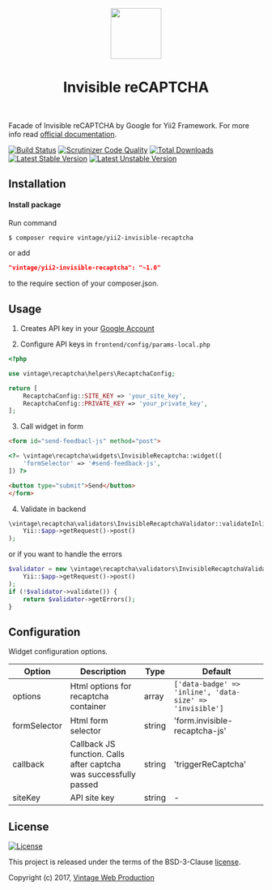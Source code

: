 <p align="center">
    <a href="https://developers.google.com/recaptcha/ " target="_blank">
        <img src="https://www.gstatic.com/images/icons/material/product/2x/recaptcha_48dp.png" height="100px">
    </a>
    <h1 align="center">Invisible reCAPTCHA</h1>
    <br>
</p>

Facade of Invisible reCAPTCHA by Google for Yii2 Framework. For more info read [official documentation](https://developers.google.com/recaptcha/).

[![Build Status](https://travis-ci.org/Vintage-web-production/yii2-invisible-recaptcha.svg?branch=master)](https://travis-ci.org/Vintage-web-production/yii2-invisible-recaptcha)
[![Scrutinizer Code Quality](https://scrutinizer-ci.com/g/Vintage-web-production/yii2-invisible-recaptcha/badges/quality-score.png?b=master)](https://scrutinizer-ci.com/g/Vintage-web-production/yii2-invisible-recaptcha/?branch=master)
[![Total Downloads](https://poser.pugx.org/vintage/yii2-invisible-recaptcha/downloads)](https://packagist.org/packages/vintage/yii2-invisible-recaptcha)
[![Latest Stable Version](https://poser.pugx.org/vintage/yii2-invisible-recaptcha/v/stable)](CHANGELOG.md)
[![Latest Unstable Version](https://poser.pugx.org/vintage/yii2-invisible-recaptcha/v/unstable)](CHANGELOG.md)

Installation
------------
#### Install package
Run command
```bash
$ composer require vintage/yii2-invisible-recaptcha
```
or add
```json
"vintage/yii2-invisible-recaptcha": "~1.0"
```
to the require section of your composer.json.

Usage
-----
1. Creates API key in your [Google Account](https://www.google.com/recaptcha/admin#createsite)

2. Configure API keys in `frontend/config/params-local.php`

```php
<?php

use vintage\recaptcha\helpers\RecaptchaConfig;

return [
    RecaptchaConfig::SITE_KEY => 'your_site_key',
    RecaptchaConfig::PRIVATE_KEY => 'your_private_key',
];
```

3. Call widget in form

```html
<form id="send-feedbacl-js" method="post">
```
```php
<?= \vintage\recaptcha\widgets\InvisibleRecaptcha::widget([
    'formSelector' => '#send-feedback-js',
]) ?>
```
```html
<button type="submit">Send</button>
</form>
```

4. Validate in backend
```php
\vintage\recaptcha\validators\InvisibleRecaptchaValidator::validateInline(
    Yii::$app->getRequest()->post()
);
```

or if you want to handle the errors

```php
$validator = new \vintage\recaptcha\validators\InvisibleRecaptchaValidator(
    Yii::$app->getRequest()->post()
);
if (!$validator->validate()) {
    return $validator->getErrors();
}
```

Configuration
-------------
Widget configuration options.

| Option | Description | Type | Default |
|--------|-------------|------|---------|
| options | Html options for recaptcha container | array | `['data-badge' => 'inline', 'data-size' => 'invisible']` |
| formSelector | Html form selector | string | 'form.invisible-recaptcha-js' |
| callback | Callback JS function. Calls after captcha was successfully passed | string | 'triggerReCaptcha' |
| siteKey | API site key | string | - |

License
-------
[![License](https://poser.pugx.org/vintage/yii2-invisible-recaptcha/license)](LICENSE)

This project is released under the terms of the BSD-3-Clause [license](LICENSE).

Copyright (c) 2017, [Vintage Web Production](https://vintage.com.ua/)